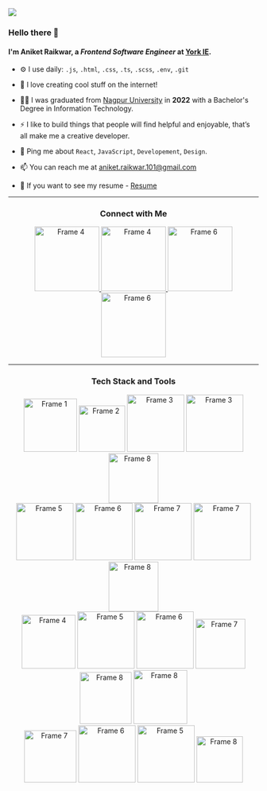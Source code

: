 <picture>
 <source media="(prefers-color-scheme: dark)" srcset="https://github.com/aniket-raikwar-dev/aniket-raikwar-dev/assets/65860069/a0d5fff7-effc-45dc-96a8-a35d88754bc6">
 <source media="(prefers-color-scheme: light)" srcset="https://github.com/aniket-raikwar-dev/aniket-raikwar-dev/assets/65860069/82124f10-658e-4185-aeb7-a5f06f9bca72">
 <img src="https://github.com/aniket-raikwar-dev/aniket-raikwar-dev/assets/65860069/a0d5fff7-effc-45dc-96a8-a35d88754bc6">
</picture>



### Hello there 👋

#### I'm Aniket Raikwar, a *Frontend Software Engineer* at [York IE](https://york.ie/).



- ⚙️ I use daily: `.js`, `.html`, `.css`, `.ts`, `.scss`, `.env`, `.git`
  
- 🌱 I love creating cool stuff on the internet!
  
- 👨‍💻 I was graduated from [Nagpur University](https://www.tgpcet.com/) in **2022** with a Bachelor's Degree in Information Technology.

- ⚡ I like to build things that people will find helpful and enjoyable, that’s all make me a creative developer.

- 💬 Ping me about `React`, `JavaScript`, `Developement`, `Design`.

- 📫 You can reach me at [aniket.raikwar.101@gmail.com](aniket.raikwar.101@gmail.com)

- 📄 If you want to see my resume - [Resume](aniket.raikwar.101@gmail.com)

<hr>

<h3 align="center">Connect with Me</h3>
<div align="center">
<a href="https://www.instagram.com/aniket.raikwar_/" target="_blank">
  <img src="https://github.com/aniket-raikwar-dev/aniket-raikwar-dev/assets/65860069/64760ac3-b755-41f6-8d16-6da7166586ee" alt="Frame 4" width="130"/>
</a>
<a href="https://github.com/aniket-raikwar-dev" target="_blank">
  <img src="https://github.com/aniket-raikwar-dev/aniket-raikwar-dev/assets/65860069/5640682a-ac42-4b96-b62f-38af04a95feb" alt="Frame 4" width="130"/>
</a>
<a href="https://x.com/raikwar_101" target="_blank">
 <img src="https://github.com/aniket-raikwar-dev/aniket-raikwar-dev/assets/65860069/df4342b8-4815-4f79-86fa-b8b37326f0f1" alt="Frame 6" width="130"/>
</a>
<a href="https://medium.com/@aniket.raikwar.101" target="_blank">
 <img src="https://github.com/aniket-raikwar-dev/aniket-raikwar-dev/assets/65860069/85692446-3876-4688-8914-e0e6e7dc337d" alt="Frame 6" width="130"/>
</a>
</div>

<hr>
<h3 align="center">Tech Stack and Tools</h3>
<div align="center">
  <picture>
 <source media="(prefers-color-scheme: dark)" srcset="https://github.com/aniket-raikwar-dev/aniket-raikwar-dev/assets/65860069/7b109308-96bf-43d8-8f63-07a53158707a">
 <source media="(prefers-color-scheme: light)" srcset="https://github.com/aniket-raikwar-dev/aniket-raikwar-dev/assets/65860069/39be129a-80fb-48d5-b9c8-48780c40fdf1">
 <img src="https://github.com/aniket-raikwar-dev/aniket-raikwar-dev/assets/65860069/7b109308-96bf-43d8-8f63-07a53158707a" alt="Frame 1" width="107"/>
</picture>

 <picture>
 <source media="(prefers-color-scheme: dark)" srcset="https://github.com/aniket-raikwar-dev/aniket-raikwar-dev/assets/65860069/9e46f89b-e324-47b3-82e6-758d1a5730db">
 <source media="(prefers-color-scheme: light)" srcset="https://github.com/aniket-raikwar-dev/aniket-raikwar-dev/assets/65860069/7df3b3e5-c0fb-4b5b-9fe7-816af6a1d0ac">
 <img src="https://github.com/aniket-raikwar-dev/aniket-raikwar-dev/assets/65860069/9e46f89b-e324-47b3-82e6-758d1a5730db" alt="Frame 2" width="93"/>
</picture>
 
 <picture>
 <source media="(prefers-color-scheme: dark)" srcset="https://github.com/aniket-raikwar-dev/aniket-raikwar-dev/assets/65860069/14c29aed-d4ed-46bf-8c29-2db14e2ce73e">
 <source media="(prefers-color-scheme: light)" srcset="https://github.com/aniket-raikwar-dev/aniket-raikwar-dev/assets/65860069/bdd62d40-68b5-46e2-aa69-2b88c452ef0a">
  <img src="https://github.com/aniket-raikwar-dev/aniket-raikwar-dev/assets/65860069/14c29aed-d4ed-46bf-8c29-2db14e2ce73e" alt="Frame 3" width="115"/>
</picture>

 <picture>
 <source media="(prefers-color-scheme: dark)" srcset="https://github.com/aniket-raikwar-dev/aniket-raikwar-dev/assets/65860069/6a75a946-562b-4495-8b95-293d34c558a5">
 <source media="(prefers-color-scheme: light)" srcset="https://github.com/aniket-raikwar-dev/aniket-raikwar-dev/assets/65860069/64cb8bf1-ab77-448b-8b1a-bc0886a7794b">
   <img src="https://github.com/aniket-raikwar-dev/aniket-raikwar-dev/assets/65860069/6a75a946-562b-4495-8b95-293d34c558a5" alt="Frame 3" width="115"/>
</picture>

 <picture>
 <source media="(prefers-color-scheme: dark)" srcset="https://github.com/aniket-raikwar-dev/aniket-raikwar-dev/assets/65860069/944bccfd-7cdc-462c-83c3-f46ee998435e">
 <source media="(prefers-color-scheme: light)" srcset="https://github.com/aniket-raikwar-dev/aniket-raikwar-dev/assets/65860069/08f1dac3-0c6c-4805-892e-84455c631ebf">
  <img src="https://github.com/aniket-raikwar-dev/aniket-raikwar-dev/assets/65860069/944bccfd-7cdc-462c-83c3-f46ee998435e" alt="Frame 8" width="100"/>
</picture>

</div>

<div align="center">

 <picture>
 <source media="(prefers-color-scheme: dark)" srcset="https://github.com/aniket-raikwar-dev/aniket-raikwar-dev/assets/65860069/9331e325-000d-4ec2-a6a5-8053876fd92a">
 <source media="(prefers-color-scheme: light)" srcset="https://github.com/aniket-raikwar-dev/aniket-raikwar-dev/assets/65860069/cc0a75af-74e0-4d8b-a7f4-9143e8945693">
  <img src="https://github.com/aniket-raikwar-dev/aniket-raikwar-dev/assets/65860069/9331e325-000d-4ec2-a6a5-8053876fd92a" alt="Frame 5" width="115"/>
</picture>

 <picture>
 <source media="(prefers-color-scheme: dark)" srcset="https://github.com/aniket-raikwar-dev/aniket-raikwar-dev/assets/65860069/9180675a-435d-4a6b-a279-3561cf35b655">
 <source media="(prefers-color-scheme: light)" srcset="https://github.com/aniket-raikwar-dev/aniket-raikwar-dev/assets/65860069/15b98438-1344-4692-b290-36f0709b343a">
   <img src="https://github.com/aniket-raikwar-dev/aniket-raikwar-dev/assets/65860069/9180675a-435d-4a6b-a279-3561cf35b655" alt="Frame 6" width="115"/>
</picture>



 <picture>
 <source media="(prefers-color-scheme: dark)" srcset="https://github.com/aniket-raikwar-dev/aniket-raikwar-dev/assets/65860069/e3029f4e-1652-4925-961e-956b3fe32eb7">
 <source media="(prefers-color-scheme: light)" srcset="https://github.com/aniket-raikwar-dev/aniket-raikwar-dev/assets/65860069/b564a05b-7933-4d7a-b6f6-ee7c44c64a54">
  <img src="https://github.com/aniket-raikwar-dev/aniket-raikwar-dev/assets/65860069/e3029f4e-1652-4925-961e-956b3fe32eb7" alt="Frame 7" width="115"/>
</picture>


  <picture>
 <source media="(prefers-color-scheme: dark)" srcset="https://github.com/aniket-raikwar-dev/aniket-raikwar-dev/assets/65860069/1e0df25b-bc2f-4f4e-b5e7-d3732e088ba9">
 <source media="(prefers-color-scheme: light)" srcset="https://github.com/aniket-raikwar-dev/aniket-raikwar-dev/assets/65860069/9bc9f650-09eb-4eae-b4b4-f00f46ecec41">
 <img src="https://github.com/aniket-raikwar-dev/aniket-raikwar-dev/assets/65860069/1e0df25b-bc2f-4f4e-b5e7-d3732e088ba9" alt="Frame 7" width="115"/>
</picture>

   <picture>
 <source media="(prefers-color-scheme: dark)" srcset="https://github.com/aniket-raikwar-dev/aniket-raikwar-dev/assets/65860069/e5b41fe9-3b62-4065-a8e3-986ab90cb921">
 <source media="(prefers-color-scheme: light)" srcset="https://github.com/aniket-raikwar-dev/aniket-raikwar-dev/assets/65860069/deb84133-6837-472c-83bb-135176cfb58c">
<img src="https://github.com/aniket-raikwar-dev/aniket-raikwar-dev/assets/65860069/e5b41fe9-3b62-4065-a8e3-986ab90cb921" alt="Frame 8" width="100"/>
</picture>

</div>



<div align="center">

<picture>
 <source media="(prefers-color-scheme: dark)" srcset="https://github.com/aniket-raikwar-dev/aniket-raikwar-dev/assets/65860069/40051c45-5bcd-472a-a57f-d3163833f229">
 <source media="(prefers-color-scheme: light)" srcset="https://github.com/aniket-raikwar-dev/aniket-raikwar-dev/assets/65860069/0c107f30-8d83-4ca5-9918-02c9f127bb6e">
  <img src="https://github.com/aniket-raikwar-dev/aniket-raikwar-dev/assets/65860069/40051c45-5bcd-472a-a57f-d3163833f229" alt="Frame 4" width="108"/>
</picture>


<picture>
 <source media="(prefers-color-scheme: dark)" srcset="https://github.com/aniket-raikwar-dev/aniket-raikwar-dev/assets/65860069/5eaa3880-621a-47c3-8fb4-e16508480e55">
 <source media="(prefers-color-scheme: light)" srcset="https://github.com/aniket-raikwar-dev/aniket-raikwar-dev/assets/65860069/1aadb9cc-a47a-459b-b445-25c9803b03a1">
 <img src="https://github.com/aniket-raikwar-dev/aniket-raikwar-dev/assets/65860069/5eaa3880-621a-47c3-8fb4-e16508480e55" alt="Frame 5" width="115"/>
</picture>

<picture>
 <source media="(prefers-color-scheme: dark)" srcset="https://github.com/aniket-raikwar-dev/aniket-raikwar-dev/assets/65860069/027f3e1e-abc4-4e37-94a7-313b6e15d8d7">
 <source media="(prefers-color-scheme: light)" srcset="https://github.com/aniket-raikwar-dev/aniket-raikwar-dev/assets/65860069/b5b018f6-139e-44f3-aaba-a18f3a963ef6">
 <img src="https://github.com/aniket-raikwar-dev/aniket-raikwar-dev/assets/65860069/027f3e1e-abc4-4e37-94a7-313b6e15d8d7" alt="Frame 6" width="115"/>
</picture>


 <picture>
 <source media="(prefers-color-scheme: dark)" srcset="https://github.com/aniket-raikwar-dev/aniket-raikwar-dev/assets/65860069/abb33909-64ae-4711-8bdd-d94e0888ef27">
 <source media="(prefers-color-scheme: light)" srcset="https://github.com/aniket-raikwar-dev/aniket-raikwar-dev/assets/65860069/16163734-4e90-43bf-8a4b-f41350609dc2">
  <img src="https://github.com/aniket-raikwar-dev/aniket-raikwar-dev/assets/65860069/abb33909-64ae-4711-8bdd-d94e0888ef27" alt="Frame 7" width="100"/>
</picture>


 <picture>
 <source media="(prefers-color-scheme: dark)" srcset="https://github.com/aniket-raikwar-dev/aniket-raikwar-dev/assets/65860069/6a7621ab-9acf-4e2c-8776-0c2ed9540c4e">
 <source media="(prefers-color-scheme: light)" srcset="https://github.com/aniket-raikwar-dev/aniket-raikwar-dev/assets/65860069/4d9a15a3-0c0f-4b9a-b68b-dd64cbd81533">
  <img src="https://github.com/aniket-raikwar-dev/aniket-raikwar-dev/assets/65860069/6a7621ab-9acf-4e2c-8776-0c2ed9540c4e" alt="Frame 8" width="104"/>
</picture>

 <picture>
 <source media="(prefers-color-scheme: dark)" srcset="https://github.com/aniket-raikwar-dev/aniket-raikwar-dev/assets/65860069/ce4f805d-58ed-41de-ba9c-7f76bd3919cd">
 <source media="(prefers-color-scheme: light)" srcset="https://github.com/aniket-raikwar-dev/aniket-raikwar-dev/assets/65860069/39c34453-fd5d-426f-ac58-40373c98e1e6">
  <img src="https://github.com/aniket-raikwar-dev/aniket-raikwar-dev/assets/65860069/ce4f805d-58ed-41de-ba9c-7f76bd3919cd" alt="Frame 8" width="108"/>
</picture>

 
</div>



<div align="center">
  <img src="https://github.com/aniket-raikwar-dev/aniket-raikwar-dev/assets/65860069/deaa2cf6-b270-4501-96e0-f85c5776743f" alt="Frame 7" width="105"/>
  <img src="https://github.com/aniket-raikwar-dev/aniket-raikwar-dev/assets/65860069/94d08973-bf56-4b58-97c7-d236427728d5" alt="Frame 6" width="115"/>
  <img src="https://github.com/aniket-raikwar-dev/aniket-raikwar-dev/assets/65860069/74de20e4-ed73-475d-abb0-c03b7b531802" alt="Frame 5" width="115"/>
  <img src="https://github.com/aniket-raikwar-dev/aniket-raikwar-dev/assets/65860069/e0b5863d-cb5b-48f2-84d9-3b0e38af6335" alt="Frame 8" width="93"/>
</div>



